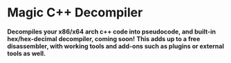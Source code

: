 # Magic C++ Decompiler

**Decompiles your x86/x64 arch c++ code into pseudocode, and built-in hex/hex-decimal decompiler, coming soon!**
**This adds up to a free disassembler, with working tools and add-ons such as plugins or external tools as well.**
